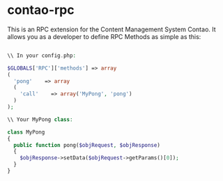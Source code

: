 # contao-rpc

This is an RPC extension for the Content Management System Contao. It allows you as a developer
to define RPC Methods as simple as this:

```php

\\ In your config.php:

$GLOBALS['RPC']['methods'] => array
(
  'pong'    => array
  (
    'call'    => array('MyPong', 'pong')
  )
);

\\ Your MyPong class:

class MyPong
{
  public function pong($objRequest, $objResponse)
  {
    $objResponse->setData($objRequest->getParams()[0]);
  }
}
```


